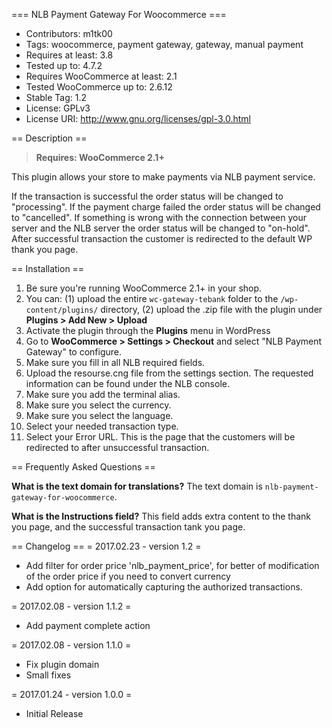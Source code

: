 === NLB Payment Gateway For Woocommerce ===

 - Contributors: m1tk00
 - Tags: woocommerce, payment gateway, gateway, manual payment
 - Requires at least: 3.8
 - Tested up to: 4.7.2
 - Requires WooCommerce at least: 2.1
 - Tested WooCommerce up to: 2.6.12
 - Stable Tag: 1.2
 - License: GPLv3
 - License URI: http://www.gnu.org/licenses/gpl-3.0.html

== Description ==

> **Requires: WooCommerce 2.1+**

This plugin allows your store to make payments via NLB payment service.

If the transaction is successful the order status will be changed to "processing". If the payment charge failed the order status will be changed to "cancelled". If something is wrong with the connection between your server and the NLB server the order status will be changed to "on-hold". After successful transaction the customer is redirected to the default WP thank you page.

== Installation ==

1. Be sure you're running WooCommerce 2.1+ in your shop.
2. You can: (1) upload the entire `wc-gateway-tebank` folder to the `/wp-content/plugins/` directory, (2) upload the .zip file with the plugin under **Plugins &gt; Add New &gt; Upload**
3. Activate the plugin through the **Plugins** menu in WordPress
4. Go to **WooCommerce &gt; Settings &gt; Checkout** and select "NLB Payment Gateway" to configure.
5. Make sure you fill in all NLB required fields.
6. Upload the resourse.cng file from the settings section. The requested information can be found under the NLB console.
7. Make sure you add the terminal alias.
8. Make sure you select the currency.
9. Make sure you select the language.
10. Select your needed transaction type.
11. Select your Error URL. This is the page that the customers will be redirected to after unsuccessful transaction.

== Frequently Asked Questions ==

**What is the text domain for translations?**
The text domain is `nlb-payment-gateway-for-woocommerce`.

**What is the Instructions field?**
This field adds extra content to the thank you page, and the successful transaction tank you page.

== Changelog ==
= 2017.02.23 - version 1.2 =
 * Add filter for order price 'nlb_payment_price', for better of modification of the order price if you need to convert currency
 * Add option for automatically capturing the authorized transactions.
 
= 2017.02.08 - version 1.1.2 =
 * Add payment complete action

= 2017.02.08 - version 1.1.0 =
 * Fix plugin domain
 * Small fixes

= 2017.01.24 - version 1.0.0 =
 * Initial Release
